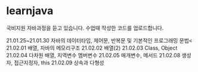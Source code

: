 # learnjava
국비지원 자바과정을 듣고 있습니다. 수업때 작성한 코드를 업로드합니다.

21.01.25~21.01.30 자바의 데이터타입, 제어문, 반복문 및 기본적인 프로그래밍 문법<
21.02.01 배열, 자바의 메모리구조
21.02.02 배열(2)
21.02.03 Class, Object
21.02.04 다차원 배열, 지역변수 멤버변수
21.02.05 매개변수, 메서드
21.02.08 생성자, 접근지정자, this
21.02.09 상속과 다형성 
